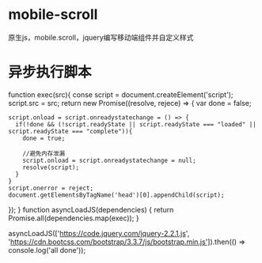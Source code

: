 # mobile-scroll
原生js，mobile.scroll，jquery编写移动端组件并自定义样式

# 异步执行脚本
function exec(src){
  conse script = document.createElement('script');
  script.src = src;
  return new Promise((resolve, rejece) => {
    var done = false;

    script.onload = script.onreadystatechange = () => {
      if(!done && (!script.readyState || script.readyState === "loaded" || script.readyState === "complete")){
        done = true;

        //避免内存泄漏
        script.onload = script.onreadystatechange = null;
        resolve(script);
      }
    }
    script.onerror = reject;
    document.getElementsByTagName('head')[0].appendChild(script);
  });
}
function asyncLoadJS(dependencies) {
  return Promise.all(dependencies.map(exec));
}

asyncLoadJS(['https://code.jquery.com/jquery-2.2.1.js', 'https://cdn.bootcss.com/bootstrap/3.3.7/js/bootstrap.min.js']).then(() => console.log('all done'));
